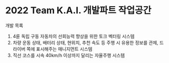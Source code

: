 # 2022 Team K.A.I. 개발파트 작업공간

개발 목록

1. 4륜 독립 구동 자동차의 선회능력 향상을 위한 토크 벡터링 시스템
2. 차량 운동 상태, 배터리 상태, 현위치, 추천 속도 등 주행 시 유용한 정보를 관제, 드라이버 쪽에 표시해주는 매니지먼트 시스템
3. 직선 코스를 시속 40km/h 이상까지 달리는 자율주행 시스템
